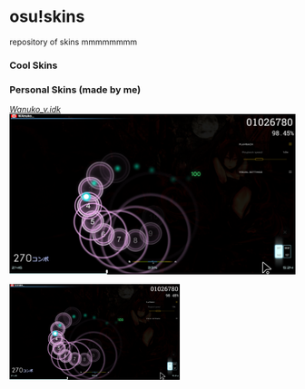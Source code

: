 # osu!skins

repository of skins mmmmmmmm

### Cool Skins


### Personal Skins (made by me)
[*Wanuko_v.idk*](https://drive.google.com/file/d/1XVHvRxnYIKB9IzPYUT4AxaJ2dHDDzEng/view?usp=sharing)
![](https://github.com/JizoCat/osu-skin/blob/main/images/WAnuko_v.idk.png)

<img src="https://github.com/JizoCat/osu-skin/blob/main/images/WAnuko_v.idk.png" width="300" />

